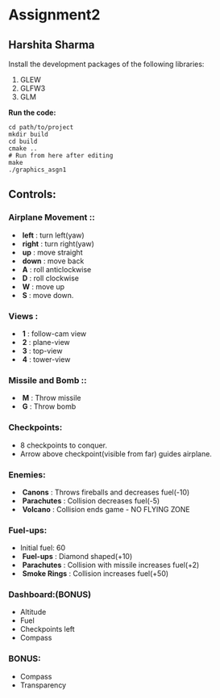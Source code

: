 Assignment2
=========================

## Harshita Sharma

Install the development packages of the following libraries:
1. GLEW
2. GLFW3
3. GLM

**Run the code:**
  
    cd path/to/project
    mkdir build
    cd build
    cmake ..
    # Run from here after editing
    make
    ./graphics_asgn1
  
## Controls:

### Airplane Movement ::

- ​	**left** : turn left(yaw)
- ​	**right** : turn right(yaw)
- ​	**up** : move straight
- ​	**down** : move back
- ​	**A** : roll anticlockwise
- ​	**D** : roll clockwise
- ​	**W** : move up
- ​	**S** : move down.

### Views :

- ​	**1** : follow-cam view
- ​	**2** : plane-view
- ​	**3** : top-view
- ​	**4** : tower-view

### Missile and Bomb ::

- ​	**M** : Throw missile
- ​	**G** : Throw bomb

### Checkpoints:

- 8 checkpoints to conquer.
- Arrow above checkpoint(visible from far) guides airplane.

### Enemies:

- ​	**Canons** : Throws fireballs and decreases fuel(-10)
- ​	**Parachutes** : Collision decreases fuel(-5)
- ​	**Volcano** : Collision ends game - NO FLYING ZONE

### Fuel-ups:

- Initial fuel: 60
- ​	**Fuel-ups** : Diamond shaped(+10)
- ​	**Parachutes** : Collision with missile increases fuel(+2)
- ​	**Smoke Rings** : Collision increases fuel(+50)

### Dashboard:(BONUS)
- Altitude
- Fuel
- Checkpoints left
- Compass

### BONUS:
- Compass
- Transparency
